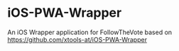 # iOS-PWA-Wrapper

An iOS Wrapper application for FollowTheVote based on https://github.com/xtools-at/iOS-PWA-Wrapper